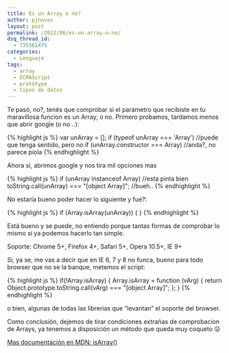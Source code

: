 ```yaml
---
title: Es un Array o no?
author: pjnovas
layout: post
permalink: /2012/06/es-un-array-o-no/
dsq_thread_id:
  - 735561475
categories:
  - Lenguaje
tags:
  - array
  - ECMAScript
  - prototype
  - tipos de datos
---
```

Te pasó, no?, tenés que comprobar si el parámetro que recibiste en tu maravillosa funcion es un Array, o no. Primero probamos, tardamos menos que abrir google (o no ..):

{% highlight js %}
var unArray = [];
if (typeof unArray === 'Array') //puede que tenga sentido, pero no
if (unArray.constructor === Array) //anda?, no parece piola 
 {% endhighlight %}

Ahora si, abrimos google y nos tira mil opciones mas

{% highlight js %}
if (unArray instanceof Array) //esta pinta bien
toString.call(unArray) === "[object Array]"; //bueh..
 {% endhighlight %}

No estaría bueno poder hacer lo siguiente y fue?:

{% highlight js %}
if (Array.isArray(unArray)) {
}
 {% endhighlight %}

Está bueno y se puede, no entiendo porque tantas formas de comprobar lo mismo si ya podemos hacerlo tan simple.

Soporte: Chrome 5+, Firefox 4+, Safari 5+, Opera 10.5+, IE 9+

Si, ya se, me vas a decir que en IE 6, 7 y 8 no funca, bueno para todo browser que no se la banque, metemos el script:

{% highlight js %}
if(!Array.isArray) {
  Array.isArray = function (vArg) {
    return Object.prototype.toString.call(vArg) === "[object Array]";
  };
}
 {% endhighlight %}

o bien, algunas de todas las librerias que &#8220;levantan&#8221; el soporte del browser.

Como conclusión, dejemos de tirar condiciones extrañas de comprobacion de Arrays, ya tenemos a disposición un método que queda muy coqueto 😛

[Mas documentación en MDN: isArray()][1]

 [1]: https://developer.mozilla.org/en/JavaScript/Reference/Global_Objects/Array/isArray "isArray en MDN"